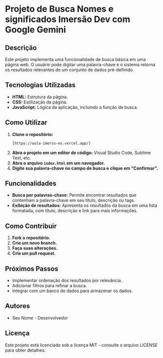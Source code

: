 # Projeto de Busca Nomes e significados Imersão Dev com Google Gemini

## Descrição
Este projeto implementa uma funcionalidade de busca básica em uma página web. O usuário pode digitar uma palavra-chave e o sistema retorna os resultados relevantes de um conjunto de dados pré-definido.

## Tecnologias Utilizadas
* **HTML:** Estrutura da página.
* **CSS:** Estilização da página.
* **JavaScript:** Lógica da aplicação, incluindo a função de busca.

## Como Utilizar
1. **Clone o repositório:**
   ```bash
   [https://aula-imerss-es.vercel.app/]
   ```
2. **Abra o projeto em um editor de código:** Visual Studio Code, Sublime Text, etc.
3. **Abra o arquivo `index.html` em um navegador.**
4. **Digite sua palavra-chave no campo de busca e clique em "Confirmar".**

## Funcionalidades
* **Busca por palavras-chave:** Permite encontrar resultados que contenham a palavra-chave em seu título, descrição ou tags.
* **Exibição de resultados:** Apresenta os resultados da busca em uma lista formatada, com título, descrição e link para mais informações.

## Como Contribuir
1. **Fork o repositório.**
2. **Crie um novo branch.**
3. **Faça suas alterações.**
4. **Crie um pull request.**

## Próximos Passos
* Implementar ordenação dos resultados por relevância.
* Adicionar filtros para refinar a busca.
* Integrar com um banco de dados para armazenar os dados.

## Autores
* Seu Nome - Desenvolvedor

## Licença
Este projeto está licenciado sob a licença MIT - consulte o arquivo LICENSE para obter detalhes.
